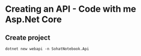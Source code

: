 # Creating an API - Code with me Asp.Net Core

## Create project
```
dotnet new webapi -n SohatNotebook.Api
```
